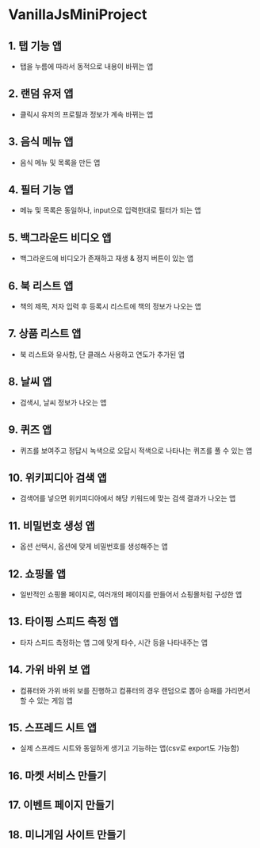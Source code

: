 # VanillaJsMiniProject

## 1. 탭 기능 앱
- 탭을 누름에 따라서 동적으로 내용이 바뀌는 앱
## 2. 랜덤 유저 앱
- 클릭시 유저의 프로필과 정보가 계속 바뀌는 앱
## 3. 음식 메뉴 앱
- 음식 메뉴 및 목록을 만든 앱
## 4. 필터 기능 앱
- 메뉴 및 목록은 동일하나, input으로 입력한대로 필터가 되는 앱
## 5. 백그라운드 비디오 앱
- 백그라운드에 비디오가 존재하고 재생 & 정지 버튼이 있는 앱
## 6. 북 리스트 앱
- 책의 제목, 저자 입력 후 등록시 리스트에 책의 정보가 나오는 앱
## 7. 상품 리스트 앱
- 북 리스트와 유사함, 단 클래스 사용하고 연도가 추가된 앱
## 8. 날씨 앱
- 검색시, 날씨 정보가 나오는 앱
## 9. 퀴즈 앱
- 퀴즈를 보여주고 정답시 녹색으로 오답시 적색으로 나타나는 퀴즈를 풀 수 있는 앱
## 10. 위키피디아 검색 앱
- 검색어를 넣으면 위키피디아에서 해당 키워드에 맞는 검색 결과가 나오는 앱
## 11. 비밀번호 생성 앱
- 옵션 선택시, 옵션에 맞게 비밀번호를 생성해주는 앱
## 12. 쇼핑몰 앱
- 일반적인 쇼핑몰 페이지로, 여러개의 페이지를 만들어서 쇼핑몰처럼 구성한 앱
## 13. 타이핑 스피드 측정 앱
- 타자 스피드 측정하는 앱 그에 맞게 타수, 시간 등을 나타내주는 앱
## 14. 가위 바위 보 앱
- 컴퓨터와 가위 바위 보를 진행하고 컴퓨터의 경우 랜덤으로 뽑아 승패를 가리면서 할 수 있는 게임 앱
## 15. 스프레드 시트 앱
- 실제 스프레드 시트와 동일하게 생기고 기능하는 앱(csv로 export도 가능함)
## 16. 마켓 서비스 만들기

## 17. 이벤트 페이지 만들기

## 18. 미니게임 사이트 만들기
